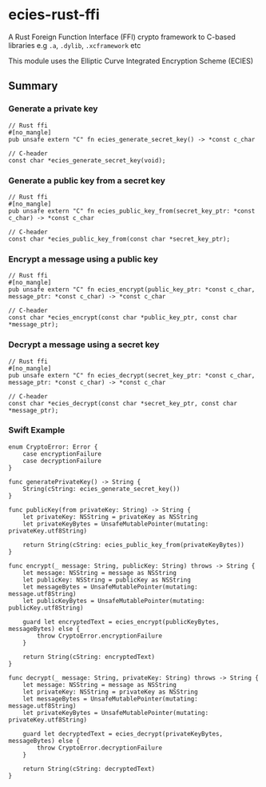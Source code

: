 # ecies-rust-ffi
A Rust Foreign Function Interface (FFI) crypto framework to C-based libraries e.g `.a`, `.dylib`, `.xcframework` etc

This module uses the Elliptic Curve Integrated Encryption Scheme (ECIES)

## Summary
### Generate a private key
```
// Rust ffi
#[no_mangle]
pub unsafe extern "C" fn ecies_generate_secret_key() -> *const c_char

// C-header
const char *ecies_generate_secret_key(void);
```
### Generate a public key from a secret key
```
// Rust ffi
#[no_mangle]
pub unsafe extern "C" fn ecies_public_key_from(secret_key_ptr: *const c_char) -> *const c_char 

// C-header
const char *ecies_public_key_from(const char *secret_key_ptr);
```
### Encrypt a message using a public key
```
// Rust ffi
#[no_mangle]
pub unsafe extern "C" fn ecies_encrypt(public_key_ptr: *const c_char, message_ptr: *const c_char) -> *const c_char  

// C-header
const char *ecies_encrypt(const char *public_key_ptr, const char *message_ptr);
```

### Decrypt a message using a secret key
```
// Rust ffi
#[no_mangle]
pub unsafe extern "C" fn ecies_decrypt(secret_key_ptr: *const c_char, message_ptr: *const c_char) -> *const c_char

// C-header
const char *ecies_decrypt(const char *secret_key_ptr, const char *message_ptr);
```

### Swift Example
```
enum CryptoError: Error {
    case encryptionFailure
    case decryptionFailure
}

func generatePrivateKey() -> String {
    String(cString: ecies_generate_secret_key())
}

func publicKey(from privateKey: String) -> String {
    let privateKey: NSString = privateKey as NSString
    let privateKeyBytes = UnsafeMutablePointer(mutating: privateKey.utf8String)
    
    return String(cString: ecies_public_key_from(privateKeyBytes))
}

func encrypt(_ message: String, publicKey: String) throws -> String {
    let message: NSString = message as NSString
    let publicKey: NSString = publicKey as NSString
    let messageBytes = UnsafeMutablePointer(mutating: message.utf8String)
    let publicKeyBytes = UnsafeMutablePointer(mutating: publicKey.utf8String)

    guard let encryptedText = ecies_encrypt(publicKeyBytes, messageBytes) else {
        throw CryptoError.encryptionFailure
    }
    
    return String(cString: encryptedText)
}

func decrypt(_ message: String, privateKey: String) throws -> String {
    let message: NSString = message as NSString
    let privateKey: NSString = privateKey as NSString
    let messageBytes = UnsafeMutablePointer(mutating: message.utf8String)
    let privateKeyBytes = UnsafeMutablePointer(mutating: privateKey.utf8String)
    
    guard let decryptedText = ecies_decrypt(privateKeyBytes, messageBytes) else {
        throw CryptoError.decryptionFailure
    }
    
    return String(cString: decryptedText)
}
